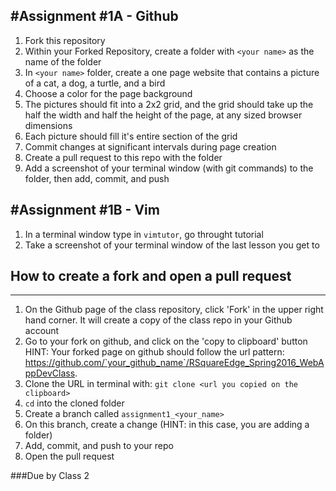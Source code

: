 #Assignment #1A - Github
------------------------------------------------------------------
1. Fork this repository
2. Within your Forked Repository, create a folder with `<your name>` as the name of the folder
3. In `<your name>` folder, create a one page website that contains a picture of a cat, a dog, a turtle, and a bird
4. Choose a color for the page background
5. The pictures should fit into a 2x2 grid, and the grid should take up the half the width and half the height of the page, at any sized browser dimensions
6. Each picture should fill it's entire section of the grid
7. Commit changes at significant intervals during page creation
8. Create a pull request to this repo with the <your name> folder
9. Add a screenshot of your terminal window (with git commands) to the folder, then add, commit, and push 

#Assignment #1B - Vim
------------------------------------------------------------------
1. In a terminal window type in `vimtutor`, go throught tutorial
2. Take a screenshot of your terminal window of the last lesson you get to




## How to create a fork and open a pull request
------------------------------------------------------------------
1. On the Github page of the class repository, click 'Fork' in the upper right hand corner. It will create a copy of the class repo in your Github account
2. Go to your fork on github, and click on the 'copy to clipboard' button HINT: Your forked page on github should follow the url pattern: https://github.com/`your_github_name`/RSquareEdge_Spring2016_WebAppDevClass.
4. Clone the URL in terminal with: `git clone <url you copied on the clipboard>`
5. `cd` into the cloned folder
6. Create a branch called `assignment1_<your_name>`
7. On this branch, create a change (HINT: in this case, you are adding a folder)
8. Add, commit, and push to your repo
9. Open the pull request

###Due by Class 2




